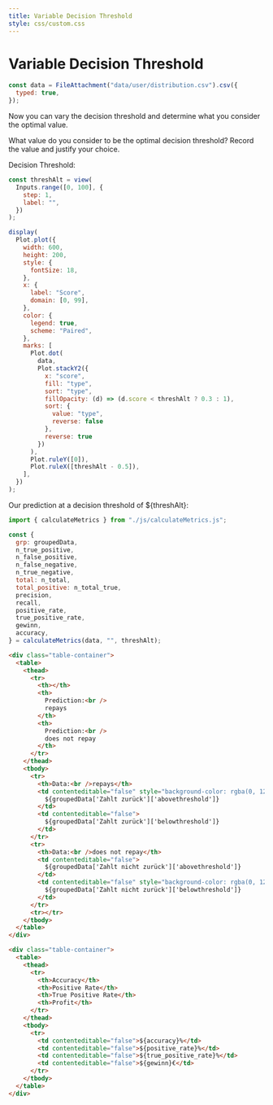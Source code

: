 ```yaml
---
title: Variable Decision Threshold
style: css/custom.css
---
```


# Variable Decision Threshold

<!-- Include Font Awesome -->
<link href="https://cdnjs.cloudflare.com/ajax/libs/font-awesome/5.15.4/css/all.min.css" rel="stylesheet">

```js
const data = FileAttachment("data/user/distribution.csv").csv({
  typed: true,
});
```

Now you can vary the decision threshold and determine what you consider the optimal value.

<div class="tip" label="Task">
   <i class="fas fa-pencil-alt"></i>
What value do you consider to be the optimal decision threshold? Record the value and justify your choice.
</div>

Decision Threshold:

```js
const threshAlt = view(
  Inputs.range([0, 100], {
    step: 1,
    label: "",
  })
);
```

```js
display(
  Plot.plot({
    width: 600,
    height: 200,
    style: {
      fontSize: 18,
    },
    x: {
      label: "Score",
      domain: [0, 99],
    },
    color: {
      legend: true,
      scheme: "Paired",
    },
    marks: [
      Plot.dot(
        data,
        Plot.stackY2({
          x: "score",
          fill: "type",
          sort: "type",
          fillOpacity: (d) => (d.score < threshAlt ? 0.3 : 1),
          sort: {
            value: "type", 
            reverse: false 
          },
          reverse: true
        })
      ),
      Plot.ruleY([0]),
      Plot.ruleX([threshAlt - 0.5]),
    ],
  })
);
```

Our prediction at a decision threshold of ${threshAlt}:

```js
import { calculateMetrics } from "./js/calculateMetrics.js";
```

```js
const {
  grp: groupedData,
  n_true_positive,
  n_false_positive,
  n_false_negative,
  n_true_negative,
  total: n_total,
  total_positive: n_total_true,
  precision,
  recall,
  positive_rate,
  true_positive_rate,
  gewinn,
  accuracy,
} = calculateMetrics(data, "", threshAlt);
```

```html
<div class="table-container">
  <table>
    <thead>
      <tr>
        <th></th>
        <th>
          Prediction:<br />
          repays
        </th>
        <th>
          Prediction:<br />
          does not repay
        </th>
      </tr>
    </thead>
    <tbody>
      <tr>
        <th>Data:<br />repays</th>
        <td contenteditable="false" style="background-color: rgba(0, 128, 0, 0.35); color: black;">
          ${groupedData['Zahlt zurück']['abovethreshold']}
        </td>
        <td contenteditable="false">
          ${groupedData['Zahlt zurück']['belowthreshold']}
        </td>
      </tr>
      <tr>
        <th>Data:<br />does not repay</th>
        <td contenteditable="false"> 
          ${groupedData['Zahlt nicht zurück']['abovethreshold']}
        </td>
        <td contenteditable="false" style="background-color: rgba(0, 128, 0, 0.35); color: black;">
          ${groupedData['Zahlt nicht zurück']['belowthreshold']}
        </td>
      </tr>
      <tr></tr>
    </tbody>
  </table>
</div>
```

```html
<div class="table-container">
  <table>
    <thead>
      <tr>
        <th>Accuracy</th>
        <th>Positive Rate</th>
        <th>True Positive Rate</th>
        <th>Profit</th>
      </tr>
    </thead>
    <tbody>
      <tr>
        <td contenteditable="false">${accuracy}%</td>
        <td contenteditable="false">${positive_rate}%</td>
        <td contenteditable="false">${true_positive_rate}%</td>
        <td contenteditable="false">${gewinn}€</td>
      </tr>
    </tbody>
  </table>
</div>
```
